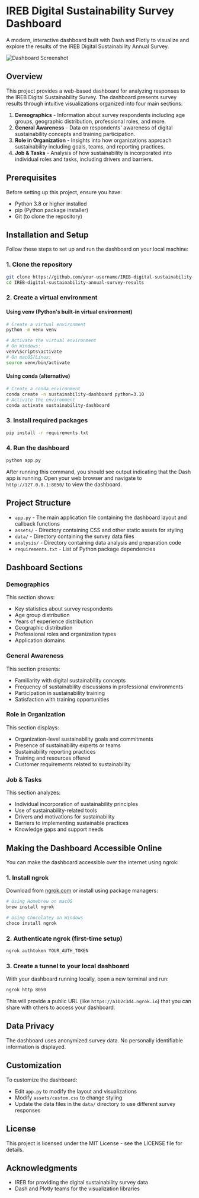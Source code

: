 # IREB Digital Sustainability Survey Dashboard

A modern, interactive dashboard built with Dash and Plotly to visualize and explore the results of the IREB Digital Sustainability Annual Survey.

![Dashboard Screenshot](https://imgur.com/a/KZtvFuk)

## Overview

This project provides a web-based dashboard for analyzing responses to the IREB Digital Sustainability Survey. The dashboard presents survey results through intuitive visualizations organized into four main sections:

1. **Demographics** - Information about survey respondents including age groups, geographic distribution, professional roles, and more.
2. **General Awareness** - Data on respondents' awareness of digital sustainability concepts and training participation.
3. **Role in Organization** - Insights into how organizations approach sustainability including goals, teams, and reporting practices.
4. **Job & Tasks** - Analysis of how sustainability is incorporated into individual roles and tasks, including drivers and barriers.

## Prerequisites

Before setting up this project, ensure you have:

- Python 3.8 or higher installed
- pip (Python package installer)
- Git (to clone the repository)

## Installation and Setup

Follow these steps to set up and run the dashboard on your local machine:

### 1. Clone the repository

```bash
git clone https://github.com/your-username/IREB-digital-sustainability-annual-survey-results.git
cd IREB-digital-sustainability-annual-survey-results
```

### 2. Create a virtual environment

#### Using venv (Python's built-in virtual environment)

```bash
# Create a virtual environment
python -m venv venv

# Activate the virtual environment
# On Windows:
venv\Scripts\activate
# On macOS/Linux:
source venv/bin/activate
```

#### Using conda (alternative)

```bash
# Create a conda environment
conda create -n sustainability-dashboard python=3.10
# Activate the environment
conda activate sustainability-dashboard
```

### 3. Install required packages

```bash
pip install -r requirements.txt
```

### 4. Run the dashboard

```bash
python app.py
```

After running this command, you should see output indicating that the Dash app is running. Open your web browser and navigate to `http://127.0.0.1:8050/` to view the dashboard.

## Project Structure

- `app.py` - The main application file containing the dashboard layout and callback functions
- `assets/` - Directory containing CSS and other static assets for styling
- `data/` - Directory containing the survey data files
- `analysis/` - Directory containing data analysis and preparation code
- `requirements.txt` - List of Python package dependencies

## Dashboard Sections

### Demographics

This section shows:
- Key statistics about survey respondents
- Age group distribution
- Years of experience distribution
- Geographic distribution
- Professional roles and organization types
- Application domains

### General Awareness

This section presents:
- Familiarity with digital sustainability concepts
- Frequency of sustainability discussions in professional environments
- Participation in sustainability training
- Satisfaction with training opportunities

### Role in Organization

This section displays:
- Organization-level sustainability goals and commitments
- Presence of sustainability experts or teams
- Sustainability reporting practices
- Training and resources offered
- Customer requirements related to sustainability

### Job & Tasks

This section analyzes:
- Individual incorporation of sustainability principles
- Use of sustainability-related tools
- Drivers and motivations for sustainability
- Barriers to implementing sustainable practices
- Knowledge gaps and support needs

## Making the Dashboard Accessible Online

You can make the dashboard accessible over the internet using ngrok:

### 1. Install ngrok

Download from [ngrok.com](https://ngrok.com/download) or install using package managers:

```bash
# Using Homebrew on macOS
brew install ngrok

# Using Chocolatey on Windows
choco install ngrok
```

### 2. Authenticate ngrok (first-time setup)

```bash
ngrok authtoken YOUR_AUTH_TOKEN
```

### 3. Create a tunnel to your local dashboard

With your dashboard running locally, open a new terminal and run:

```bash
ngrok http 8050
```

This will provide a public URL (like `https://a1b2c3d4.ngrok.io`) that you can share with others to access your dashboard.

## Data Privacy

The dashboard uses anonymized survey data. No personally identifiable information is displayed.

## Customization

To customize the dashboard:
- Edit `app.py` to modify the layout and visualizations
- Modify `assets/custom.css` to change styling
- Update the data files in the `data/` directory to use different survey responses

## License

This project is licensed under the MIT License - see the LICENSE file for details.

## Acknowledgments

- IREB for providing the digital sustainability survey data
- Dash and Plotly teams for the visualization libraries 
